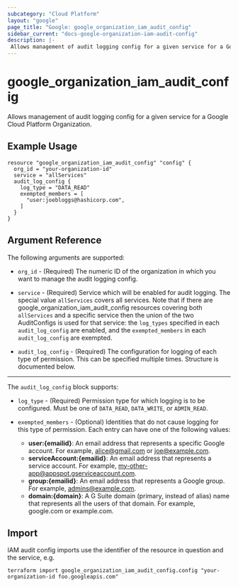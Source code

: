 ```yaml
---
subcategory: "Cloud Platform"
layout: "google"
page_title: "Google: google_organization_iam_audit_config"
sidebar_current: "docs-google-organization-iam-audit-config"
description: |-
 Allows management of audit logging config for a given service for a Google Cloud Platform Organization.
---
```


# google\_organization\_iam\_audit\_config

Allows management of audit logging config for a given service for a Google Cloud Platform Organization.

## Example Usage

```hcl
resource "google_organization_iam_audit_config" "config" {
  org_id = "your-organization-id"
  service = "allServices"
  audit_log_config {
    log_type = "DATA_READ"
    exempted_members = [
      "user:joebloggs@hashicorp.com",
    ]
  }
}
```

## Argument Reference

The following arguments are supported:

* `org_id` - (Required) The numeric ID of the organization in which you want to manage the audit logging config.

* `service` - (Required) Service which will be enabled for audit logging.  The special value `allServices` covers all services.  Note that if there are google\_organization\_iam\_audit\_config resources covering both `allServices` and a specific service then the union of the two AuditConfigs is used for that service: the `log_types` specified in each `audit_log_config` are enabled, and the `exempted_members` in each `audit_log_config` are exempted.

* `audit_log_config` - (Required) The configuration for logging of each type of permission.  This can be specified multiple times.  Structure is documented below.

---

The `audit_log_config` block supports:

* `log_type` - (Required) Permission type for which logging is to be configured.  Must be one of `DATA_READ`, `DATA_WRITE`, or `ADMIN_READ`.

* `exempted_members` - (Optional) Identities that do not cause logging for this type of permission.
  Each entry can have one of the following values:
  * **user:{emailid}**: An email address that represents a specific Google account. For example, alice@gmail.com or joe@example.com.
  * **serviceAccount:{emailid}**: An email address that represents a service account. For example, my-other-app@appspot.gserviceaccount.com.
  * **group:{emailid}**: An email address that represents a Google group. For example, admins@example.com.
  * **domain:{domain}**: A G Suite domain (primary, instead of alias) name that represents all the users of that domain. For example, google.com or example.com.

## Import
IAM audit config imports use the identifier of the resource in question and the service, e.g.

```
terraform import google_organization_iam_audit_config.config "your-organization-id foo.googleapis.com"
```
